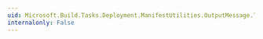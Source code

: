 ```yaml
---
uid: Microsoft.Build.Tasks.Deployment.ManifestUtilities.OutputMessage.Type
internalonly: False
---
```

